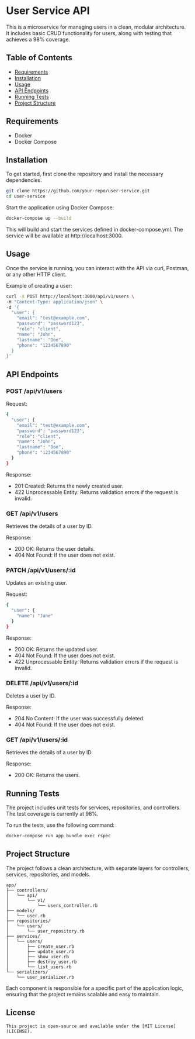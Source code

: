 # User Service API

This is a microservice for managing users in a clean, modular architecture. It includes basic CRUD functionality for users, along with testing that achieves a 98% coverage.

## Table of Contents

- [Requirements](#requirements)
- [Installation](#installation)
- [Usage](#usage)
- [API Endpoints](#api-endpoints)
- [Running Tests](#running-tests)
- [Project Structure](#project-structure)

## Requirements

- Docker
- Docker Compose

## Installation

To get started, first clone the repository and install the necessary dependencies.

```bash
git clone https://github.com/your-repo/user-service.git
cd user-service
```

Start the application using Docker Compose:

```bash
docker-compose up --build
```

This will build and start the services defined in docker-compose.yml. The service will be available at http://localhost:3000.

## Usage
Once the service is running, you can interact with the API via curl, Postman, or any other HTTP client.

Example of creating a user:
    
```bash
curl -X POST http://localhost:3000/api/v1/users \
-H "Content-Type: application/json" \
-d '{
  "user": {
    "email": "test@example.com",
    "password": "password123",
    "role": "client",
    "name": "John",
    "lastname": "Doe",
    "phone": "1234567890"
  }
}'
```

## API Endpoints
### POST /api/v1/users

Request:
```bash
{
  "user": {
    "email": "test@example.com",
    "password": "password123",
    "role": "client",
    "name": "John",
    "lastname": "Doe",
    "phone": "1234567890"
  }
}
```

Response:
- 201 Created: Returns the newly created user.
- 422 Unprocessable Entity: Returns validation errors if the request is invalid.

### GET /api/v1/users
Retrieves the details of a user by ID.

Response: 
- 200 OK: Returns the user details.
- 404 Not Found: If the user does not exist.

### PATCH /api/v1/users/:id
Updates an existing user.

Request:
```bash
{
  "user": {
    "name": "Jane"
  }
}
```

Response:
- 200 OK: Returns the updated user.
- 404 Not Found: If the user does not exist.
- 422 Unprocessable Entity: Returns validation errors if the request is invalid.

### DELETE /api/v1/users/:id

Deletes a user by ID.

Response:
- 204 No Content: If the user was successfully deleted.
- 404 Not Found: If the user does not exist.

### GET /api/v1/users/:id
Retrieves the details of a user by ID.

Response:
- 200 OK: Returns the users.

## Running Tests
The project includes unit tests for services, repositories, and controllers. The test coverage is currently at 98%.

To run the tests, use the following command:

```bash
docker-compose run app bundle exec rspec
```

## Project Structure
The project follows a clean architecture, with separate layers for controllers, services, repositories, and models.

```
app/
├── controllers/
│   └── api/
│       └── v1/
│           └── users_controller.rb
├── models/
│   └── user.rb
├── repositories/
│   └── users/
│       └── user_repository.rb
├── services/
│   └── users/
│       ├── create_user.rb
│       ├── update_user.rb
│       ├── show_user.rb
│       ├── destroy_user.rb
│       └── list_users.rb
└── serializers/
    └── user_serializer.rb
```

Each component is responsible for a specific part of the application logic, ensuring that the project remains scalable and easy to maintain.

## License
```
This project is open-source and available under the [MIT License](LICENSE).
```
